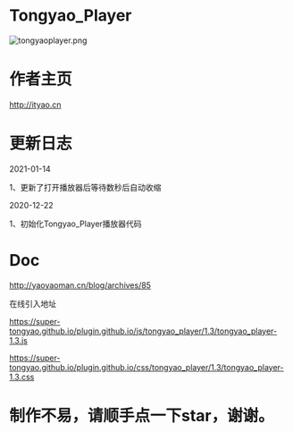 # Tongyao_Player
![tongyaoplayer.png](https://i.loli.net/2020/12/22/MHvNF62R1ycjgOC.png)

# 作者主页
http://ityao.cn

# 更新日志
2021-01-14

1、更新了打开播放器后等待数秒后自动收缩

2020-12-22

1、初始化Tongyao_Player播放器代码


# Doc
http://yaoyaoman.cn/blog/archives/85

在线引入地址

https://super-tongyao.github.io/plugin.github.io/js/tongyao_player/1.3/tongyao_player-1.3.js

https://super-tongyao.github.io/plugin.github.io/css/tongyao_player/1.3/tongyao_player-1.3.css

# 制作不易，请顺手点一下star，谢谢。
